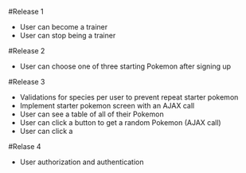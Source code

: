 #Release 1

* User can become a trainer
* User can stop being a trainer

#Release 2

* User can choose one of three starting Pokemon after signing up

#Release 3

* Validations for species per user to prevent repeat starter pokemon
* Implement starter pokemon screen with an AJAX call
* User can see a table of all of their Pokemon
* User can click a button to get a random Pokemon (AJAX call)
* User can click a 

#Relase 4

* User authorization and authentication
